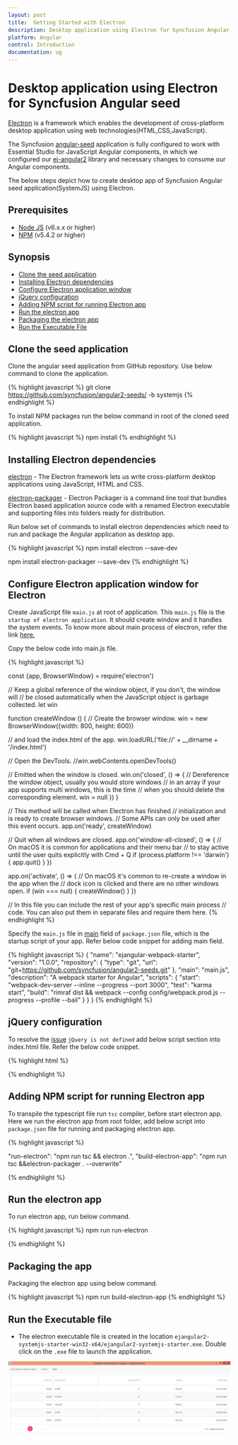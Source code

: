 ```yaml
---
layout: post
title:  Getting Started with Electron
description: Desktop application using Electron for Syncfusion Angular seed - SystemJS
platform: Angular
control: Introduction
documentation: ug
---
```


# Desktop application using Electron for Syncfusion Angular seed

[Electron](https://electron.atom.io/docs/tutorial/quick-start/) is a framework which enables the development of cross-platform desktop application using web technologies(HTML,CSS,JavaScript).

The Syncfusion [angular-seed](https://github.com/syncfusion/angular2-seeds) application is fully configured to work with Essential Studio for JavaScript Angular components, in which we configured our [ej-angular2](https://github.com/syncfusion/ej-angular2) library and necessary changes to consume our Angular components.

The below steps depict how to create desktop app of Syncfusion Angular seed application(SystemJS) using Electron.

## Prerequisites

* [Node JS](https://nodejs.org/en/) (v6.x.x or higher)
* [NPM](https://docs.npmjs.com/getting-started/installing-node#install-npm--manage-npm-versions) (v5.4.2 or higher)

## Synopsis

* [Clone the seed application](#clone-the-seed-application)
* [Installing Electron dependencies](#installing-electron-dependencies)
* [Configure Electron application window](#configure-electron-application-window-for-electron)
* [jQuery configuration](#jquery-configuration)
* [Adding NPM script for running Electron app](#adding-npm-script-for-running-electron-app)
* [Run the electron app](#run-the-electron-app)
* [Packaging the electron app](#packaging-the-app)
* [Run the Executable File](#run-the-executable-file)

## Clone the seed application

Clone the angular seed application from GitHub repository. Use below command to clone the application.

{% highlight javascript %}
git clone https://github.com/syncfusion/angular2-seeds/ -b systemjs 
{% endhighlight %}

 
To install NPM packages run the below command in root of the cloned seed application.

{% highlight javascript %}
npm install
{% endhighlight %}

## Installing Electron dependencies 

[electron](https://www.npmjs.com/package/electron) - The Electron framework lets us write cross-platform desktop applications using JavaScript, HTML and CSS.

[electron-packager](https://www.npmjs.com/package/electron-packager) - Electron Packager is a command line tool that bundles Electron based application source code with a renamed Electron executable and supporting files into folders ready for distribution.

Run below set of commands to install electron dependencies which need to run and package the Angular application as desktop app.

{% highlight javascript %}
npm install electron --save-dev

npm install electron-packager --save-dev
{% endhighlight %}


## Configure Electron application window for Electron

Create JavaScript file `main.js` at root of application. This `main.js` file is the `startup of electron application`. It should create window and it handles the system events. To know more about main process of electron, refer the link [here.](https://electron.atom.io/docs/tutorial/quick-start/#write-your-first-electron-app)

Copy the below code into main.js file.

{% highlight javascript %}

const {app, BrowserWindow} = require('electron')

// Keep a global reference of the window object, if you don't, the window will
// be closed automatically when the JavaScript object is garbage collected.
let win

function createWindow () {
  // Create the browser window.
  win = new BrowserWindow({width: 800, height: 600})

  // and load the index.html of the app.
  win.loadURL('file://' + __dirname + '/index.html')

  // Open the DevTools.
  //win.webContents.openDevTools()

  // Emitted when the window is closed.
  win.on('closed', () => {
    // Dereference the window object, usually you would store windows
    // in an array if your app supports multi windows, this is the time
    // when you should delete the corresponding element.
    win = null
  })
}

// This method will be called when Electron has finished
// initialization and is ready to create browser windows.
// Some APIs can only be used after this event occurs.
app.on('ready', createWindow)

// Quit when all windows are closed.
app.on('window-all-closed', () => {
  // On macOS it is common for applications and their menu bar
  // to stay active until the user quits explicitly with Cmd + Q
  if (process.platform !== 'darwin') {
    app.quit()
  }
})

app.on('activate', () => {
  // On macOS it's common to re-create a window in the app when the
  // dock icon is clicked and there are no other windows open.
  if (win === null) {
    createWindow()
  }
})

// In this file you can include the rest of your app's specific main process
// code. You can also put them in separate files and require them here.
{% endhighlight %}

Specify the `main.js` file in [main](https://docs.npmjs.com/files/package.json#main) field of `package.json` file, which is the startup script of your app. Refer below code snippet for adding main field.

{% highlight javascript %}
{
  "name": "ejangular-webpack-starter",
  "version": "1.0.0",
  "repository": {
    "type": "git",
    "url": "git+https://github.com/syncfusion/angular2-seeds.git"
  },
  "main": "main.js",
  "description": "A webpack starter for Angular",
  "scripts": {
    "start": "webpack-dev-server --inline --progress --port 3000",
    "test": "karma start",
    "build": "rimraf dist && webpack --config config/webpack.prod.js --progress --profile --bail"
  } 
  }
}
{% endhighlight %}

## jQuery configuration

To resolve the [issue](https://github.com/electron/electron/issues/254) `jQuery is not defined` add below script section into index.html file. Refer the below code snippet.

{% highlight html %}

<script>window.$ = window.jQuery = require('jquery');</script>

{% endhighlight %}

## Adding NPM script for running Electron app

To transpile the typescript file run `tsc` compiler, before start electron app. Here we run the electron app from root folder, add below script into `package.json` file for running and packaging electron app.

{% highlight javascript %}

"run-electron": "npm run tsc && electron .",
"build-electron-app": "npm run tsc &&electron-packager . --overwrite"

{% endhighlight %}

## Run the electron app

To run electron app, run below command.

{% highlight javascript %}
npm run run-electron

{% endhighlight %}

## Packaging the app

Packaging the electron app using below command.

{% highlight javascript %}
npm run build-electron-app
{% endhighlight %}

## Run the Executable file

* The electron executable file is created in the location `ejangular2-systemjs-starter-win32-x64/ejangular2-systemjs-starter.exe`. Double click on the `.exe` file to launch the application.

![](/angular/GettingStarted/Images/electron-output-systemjs.png)




